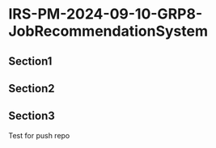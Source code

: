 # IRS-PM-2024-09-10-GRP8-JobRecommendationSystem

## Section1 
## Section2
## Section3

Test for push repo
